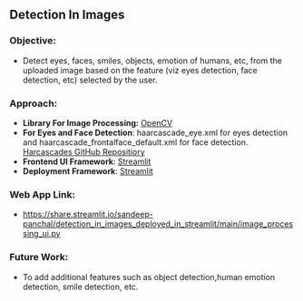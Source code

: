## Detection In Images

### Objective:
 - Detect eyes, faces, smiles, objects, emotion of humans, etc, from the uploaded image based on the feature (viz eyes detection, face detection, etc) selected by the user.

### Approach:
 - __Library For Image Processing:__ [OpenCV](https://opencv.org/)
 - __For Eyes and Face Detection__: haarcascade_eye.xml for eyes detection and haarcascade_frontalface_default.xml for face detection. [Harcascades GitHub Repositiory](https://github.com/opencv/opencv/tree/master/data/haarcascades)
 - __Frontend UI Framework__: [Streamlit](https://streamlit.io/)
 - __Deployment Framework__: [Streamlit](https://streamlit.io/)

### Web App Link:
 - https://share.streamlit.io/sandeep-panchal/detection_in_images_deployed_in_streamlit/main/image_processing_ui.py

### Future Work:
 - To add additional features such as object detection,human emotion detection, smile detection, etc.
